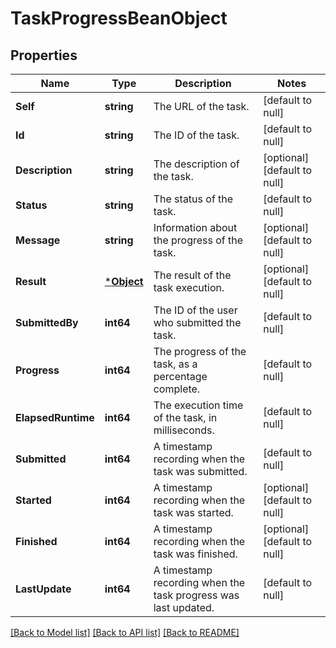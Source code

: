 # TaskProgressBeanObject

## Properties
Name | Type | Description | Notes
------------ | ------------- | ------------- | -------------
**Self** | **string** | The URL of the task. | [default to null]
**Id** | **string** | The ID of the task. | [default to null]
**Description** | **string** | The description of the task. | [optional] [default to null]
**Status** | **string** | The status of the task. | [default to null]
**Message** | **string** | Information about the progress of the task. | [optional] [default to null]
**Result** | [***Object**](.md) | The result of the task execution. | [optional] [default to null]
**SubmittedBy** | **int64** | The ID of the user who submitted the task. | [default to null]
**Progress** | **int64** | The progress of the task, as a percentage complete. | [default to null]
**ElapsedRuntime** | **int64** | The execution time of the task, in milliseconds. | [default to null]
**Submitted** | **int64** | A timestamp recording when the task was submitted. | [default to null]
**Started** | **int64** | A timestamp recording when the task was started. | [optional] [default to null]
**Finished** | **int64** | A timestamp recording when the task was finished. | [optional] [default to null]
**LastUpdate** | **int64** | A timestamp recording when the task progress was last updated. | [default to null]

[[Back to Model list]](../README.md#documentation-for-models) [[Back to API list]](../README.md#documentation-for-api-endpoints) [[Back to README]](../README.md)

